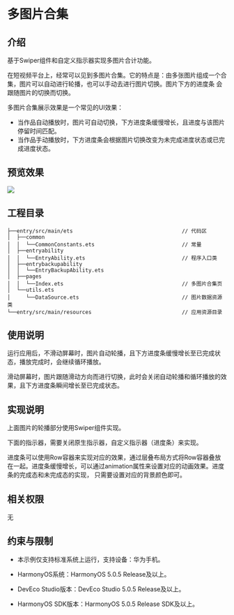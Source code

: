 # **多图片合集**
## 介绍
基于Swiper组件和自定义指示器实现多图片合计功能。

在短视频平台上，经常可以见到多图片合集。它的特点是：由多张图片组成一个合集，图片可以自动进行轮播，也可以手动去进行图片切换。图片下方的进度条
会跟随图片的切换而切换。

多图片合集展示效果是一个常见的UI效果：
* 当作品自动播放时，图片可自动切换，下方进度条缓慢增长，且进度与该图片停留时间匹配。
* 当作品手动播放时，下方进度条会根据图片切换改变为未完成进度状态或已完成进度状态。

## 预览效果
![](./screenshots/device/image.gif)
## 工程目录
``` 
├──entry/src/main/ets                                   // 代码区
│  ├──common
│  │  └──CommonConstants.ets                            // 常量
│  ├──entryability
│  │  └──EntryAbility.ets                               // 程序入口类
│  ├──entrybackupability
│  │  └──EntryBackupAbility.ets
│  ├──pages                              
│  │  └──Index.ets                                      // 多图片合集页
│  └──utils.ets
│     └──DataSource.ets                                 // 图片数据资源类
└──entry/src/main/resources                             // 应用资源目录
``` 
## 使用说明
运行应用后，不滑动屏幕时，图片自动轮播，且下方进度条缓慢增长至已完成状态，播放完成时，会继续循环播放。

滑动屏幕时，图片跟随滑动方向而进行切换，此时会关闭自动轮播和循环播放的效果，且下方进度条瞬间增长至已完成状态。
## 实现说明
上面图片的轮播部分使用Swiper组件实现。

下面的指示器，需要关闭原生指示器，自定义指示器（进度条）来实现。

进度条可以使用Row容器来实现对应的效果，通过层叠布局方式将Row容器叠放在一起。进度条缓慢增长，可以通过animation属性来设置对应的动画效果。进度条的完成态和未完成态的实现，
只需要设置对应的背景颜色即可。

## 相关权限
无

## 约束与限制
* 本示例仅支持标准系统上运行，支持设备：华为手机。

* HarmonyOS系统：HarmonyOS 5.0.5 Release及以上。

* DevEco Studio版本：DevEco Studio 5.0.5 Release及以上。

* HarmonyOS SDK版本：HarmonyOS 5.0.5 Release SDK及以上。